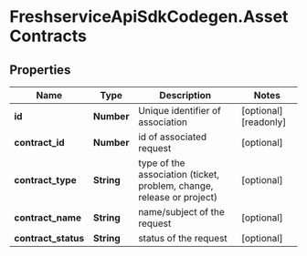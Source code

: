 # FreshserviceApiSdkCodegen.AssetContracts

## Properties

| Name                | Type       | Description                                                           | Notes                 |
| ------------------- | ---------- | --------------------------------------------------------------------- | --------------------- |
| **id**              | **Number** | Unique identifier of association                                      | [optional] [readonly] |
| **contract_id**     | **Number** | id of associated request                                              | [optional]            |
| **contract_type**   | **String** | type of the association (ticket, problem, change, release or project) | [optional]            |
| **contract_name**   | **String** | name/subject of the request                                           | [optional]            |
| **contract_status** | **String** | status of the request                                                 | [optional]            |
